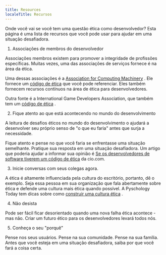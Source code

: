 ```yaml
---
title: Resources
localeTitle: Recursos
---
```

Onde você vai se você tem uma questão ética como desenvolvedor? Esta página é uma lista de recursos que você pode usar para ajudar em uma situação desafiadora.

1.  Associações de membros do desenvolvedor

Associações membros existem para promover a integridade de profissões específicas. Muitas vezes, uma das associações de serviços fornece é na área da ética.

Uma dessas associações é a [Association for Computing Machinery](http://www.acm.org/about-acm/code-of-ethics) . Ele fornece um [código de ética](http://ethics.acm.org/code-of-ethics) que você pode referenciar. Eles também fornecem recursos contínuos na área de ética para desenvolvedores.

Outra fonte é a International Game Developers Association, que também tem um [código de ética](https://www.igda.org/?page=codeofethics) .

2.  Fique atento ao que está acontecendo no mundo do desenvolvimento

A leitura de desafios éticos no mundo do desenvolvimento o ajudará a desenvolver seu próprio senso de "o que eu faria" antes que surja a necessidade.

Fique atento e pense no que você faria se enfrentasse uma situação semelhante. Pratique sua resposta em uma situação desafiadora. Um artigo que poderia ajudar a informar sua opinião é [Se os desenvolvedores de software tiverem um código de ética](https://www.cio.com/article/3156565/developer/should-software-developers-have-a-code-of-ethics.html) da cio.com.

3.  Inicie conversas com seus colegas agora.

A ética é altamente influenciada pela cultura do escritório, portanto, dê o exemplo. Seja essa pessoa em sua organização que fala abertamente sobre ética e defende uma cultura mais ética quando possível. A Pyschology Today tem dicas sobre como [construir uma cultura ética](https://www.psychologytoday.com/blog/do-the-right-thing/201507/six-ways-create-culture-ethics-in-any-organization) .

4.  Não desista

Pode ser fácil ficar desorientado quando uma nova falha ética acontece - mas não. Criar um futuro ético para os desenvolvedores levará todos nós.

5.  Conheça o seu "porquê"

Pense nos seus usuários. Pense na sua comunidade. Pense na sua família. Antes que você esteja em uma situação desafiadora, saiba por que você fará a coisa certa.